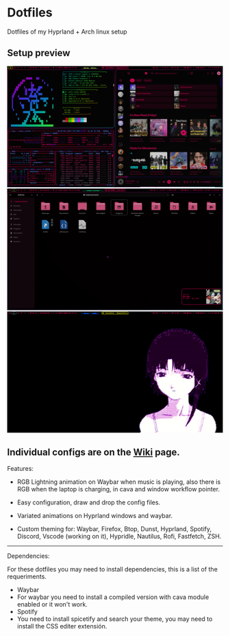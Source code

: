 # Dotfiles
Dotfiles of my Hyprland + Arch linux setup
## Setup preview

![1](preview/general_1.jpg) ![2](preview/general_2.jpg) ![3](preview/general_3.jpg)

Individual configs are on the [Wiki](https://github.com/Axel-DaMage/Dotfiles/wiki) page.
---
Features:

* RGB Lightning animation on Waybar when music is playing, also there is RGB when the laptop is charging, in cava and window workflow pointer.

* Easy configuration, draw and drop the config files.

* Variated animations on Hyprland windows and waybar.

* Custom theming for: Waybar, Firefox, Btop, Dunst, Hyprland, Spotify, Discord, Vscode (working on it), Hypridle, Nautilus, Rofi, Fastfetch, ZSH.
---
Dependencies:

For these dotfiles you may need to install dependencies, this is a list of the requeriments.

* Waybar
 * For waybar you need to install a compiled version with cava module enabled or it won't work.
* Spotify
 * You need to install spicetify and search your theme, you may need to install the CSS editer extensión.

